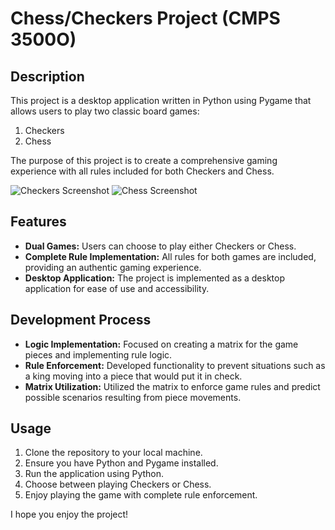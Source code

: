# Chess/Checkers Project (CMPS 3500O)

## Description
This project is a desktop application written in Python using Pygame that allows users to play two classic board games:
1. Checkers
2. Chess

The purpose of this project is to create a comprehensive gaming experience with all rules included for both Checkers and Chess.

![Checkers Screenshot](https://github.com/btylerw/cs3500proj/assets/107960406/8e2de9f9-385d-4d2e-b15a-6528592ad54b)
![Chess Screenshot](https://github.com/btylerw/cs3500proj/assets/107960406/0ec26467-d762-43f9-9824-93ec80af7c93)

## Features
- **Dual Games:** Users can choose to play either Checkers or Chess.
- **Complete Rule Implementation:** All rules for both games are included, providing an authentic gaming experience.
- **Desktop Application:** The project is implemented as a desktop application for ease of use and accessibility.

## Development Process
- **Logic Implementation:** Focused on creating a matrix for the game pieces and implementing rule logic.
- **Rule Enforcement:** Developed functionality to prevent situations such as a king moving into a piece that would put it in check.
- **Matrix Utilization:** Utilized the matrix to enforce game rules and predict possible scenarios resulting from piece movements.

## Usage
1. Clone the repository to your local machine.
2. Ensure you have Python and Pygame installed.
3. Run the application using Python.
4. Choose between playing Checkers or Chess.
5. Enjoy playing the game with complete rule enforcement.

I hope you enjoy the project!
